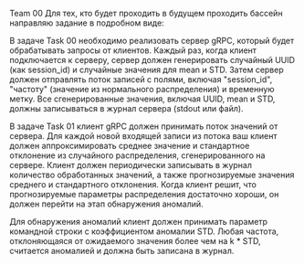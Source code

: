 Team 00
Для тех, кто будет проходить в будущем проходить бассейн направляю задание в подробном виде:

В задаче Task 00 необходимо реализовать сервер gRPC, который будет обрабатывать запросы от клиентов. Каждый раз, когда клиент подключается к серверу, сервер должен генерировать случайный UUID (как session_id) и случайные значения для mean и STD. Затем сервер должен отправлять поток записей с полями, включая "session_id", "частоту" (значение из нормального распределения) и временную метку. Все сгенерированные значения, включая UUID, mean и STD, должны записываться в журнал сервера (stdout или файл).

В задаче Task 01 клиент gRPC должен принимать поток значений от сервера. Для каждой новой входящей записи из потока ваш клиент должен аппроксимировать среднее значение и стандартное отклонение из случайного распределения, сгенерированного на сервере. Клиент должен периодически записывать в журнал количество обработанных значений, а также прогнозируемые значения среднего и стандартного отклонения. Когда клиент решит, что прогнозируемые параметры распределения достаточно хороши, он должен перейти на этап обнаружения аномалий.

Для обнаружения аномалий клиент должен принимать параметр командной строки с коэффициентом аномалии STD. Любая частота, отклоняющаяся от ожидаемого значения более чем на k * STD, считается аномалией и должна быть записана в журнал.